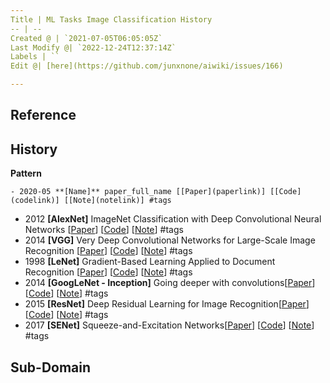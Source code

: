 ```yaml
---
Title | ML Tasks Image Classification History
-- | --
Created @ | `2021-07-05T06:05:05Z`
Last Modify @| `2022-12-24T12:37:14Z`
Labels | ``
Edit @| [here](https://github.com/junxnone/aiwiki/issues/166)

---
```

## Reference

## History

**Pattern**
```
- 2020-05 **[Name]** paper_full_name [[Paper](paperlink)] [[Code](codelink)] [[Note](notelink)] #tags
```

- 2012 **[AlexNet]** ImageNet Classification with Deep Convolutional Neural Networks [[Paper](http://www.cs.toronto.edu/~fritz/absps/imagenet.pdf)] [[Code](codelink)] [[Note](https://github.com/junxnone/tech-io/issues/521)] #tags
- 2014 **[VGG]** Very Deep Convolutional Networks for Large-Scale Image Recognition [[Paper](https://arxiv.org/abs/1409.1556)] [[Code](codelink)] [[Note](https://github.com/junxnone/tech-io/issues/140)] #tags
- 1998 **[LeNet]** Gradient-Based Learning Applied to Document Recognition [[Paper](http://yann.lecun.com/exdb/publis/pdf/lecun-01a.pdf)] [[Code](codelink)] [[Note](https://github.com/junxnone/ml/issues/22)] #tags
- 2014 **[GoogLeNet - Inception]** Going deeper with convolutions[[Paper](https://arxiv.org/pdf/1409.4842v1.pdf)] [[Code](codelink)] [[Note](https://github.com/junxnone/tech-io/issues/597)] #tags
- 2015 **[ResNet]** Deep Residual Learning for Image Recognition[[Paper](https://arxiv.org/abs/1512.03385)] [[Code](codelink)] [[Note](https://github.com/junxnone/tech-io/issues/345)] #tags
- 2017 **[SENet]** Squeeze-and-Excitation Networks[[Paper](https://arxiv.org/abs/1709.01507)] [[Code](codelink)] [[Note](https://github.com/junxnone/ml/issues/54)] #tags


## Sub-Domain

